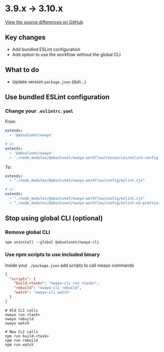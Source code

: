 # 3.9.x → 3.10.x
[View the source differences on GitHub](https://github.com/absolunet/nwayo/compare/3.9.0...3.10.0)

## Key changes
- Add bundled ESLint configuration
- Add option to use the workflow without the global CLI



## What to do
- Update version `package.json` (duh...)



## Use bundled ESLint configuration

### Change your `.eslintrc.yaml`

From
```yaml
extends:
  - '@absolunet/nwayo'

# or
extends:
  - '@absolunet/nwayo'
  - './node_modules/@absolunet/nwayo-workflow/ressources/eslint-config-pre-prettier.cjs'
```

To:
```yaml
extends:
  - "./node_modules/@absolunet/nwayo-workflow/config/eslint.cjs"

# or
extends:
  - "./node_modules/@absolunet/nwayo-workflow/config/eslint.cjs"
  - "./node_modules/@absolunet/nwayo-workflow/config/eslint-no-prettier.cjs"
```


## Stop using global CLI (optional)

### Remove global CLI
```shell
npm uninstall --global @absolunet/nwayo-cli
```

### Use npm scripts to use included binary
Inside your `./package.json` add scripts to call nwayo commands

```json
{
  "scripts": {
    "build-<task>": "nwayo-cli run <task>",
    "rebuild": "nwayo-cli rebuild",
    "watch": "nwayo-cli watch"
  }
}
```

```shell
# Old CLI calls
nwayo run <task>
nwayo rebuild
nwayo watch

# New CLI calls
npm run build-<task>
npm run rebuild
npm run watch
```
